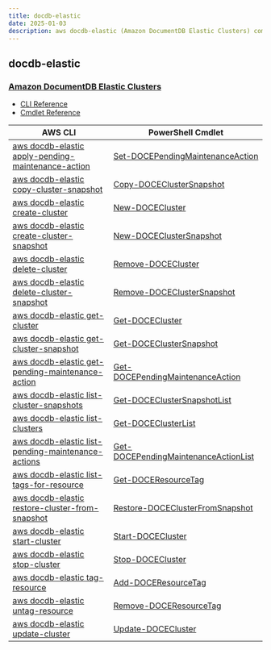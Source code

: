 ```yaml
---
title: docdb-elastic
date: 2025-01-03
description: aws docdb-elastic (Amazon DocumentDB Elastic Clusters) command/cmdlet list.
---
```


## docdb-elastic

### [Amazon DocumentDB Elastic Clusters](https://aws.amazon.com/documentdb/)

* [CLI Reference](https://awscli.amazonaws.com/v2/documentation/api/latest/reference/docdb-elastic/index.html)
* [Cmdlet Reference](https://docs.aws.amazon.com/powershell/latest/reference/items/DocDBElastic_cmdlets.html)

|AWS CLI|PowerShell Cmdlet|
|----|----|
|[aws docdb-elastic apply-pending-maintenance-action](https://awscli.amazonaws.com/v2/documentation/api/latest/reference/docdb-elastic/apply-pending-maintenance-action.html)|[Set-DOCEPendingMaintenanceAction](https://docs.aws.amazon.com/powershell/latest/reference/items/Set-DOCEPendingMaintenanceAction.html)|
|[aws docdb-elastic copy-cluster-snapshot](https://awscli.amazonaws.com/v2/documentation/api/latest/reference/docdb-elastic/copy-cluster-snapshot.html)|[Copy-DOCEClusterSnapshot](https://docs.aws.amazon.com/powershell/latest/reference/items/Copy-DOCEClusterSnapshot.html)|
|[aws docdb-elastic create-cluster](https://awscli.amazonaws.com/v2/documentation/api/latest/reference/docdb-elastic/create-cluster.html)|[New-DOCECluster](https://docs.aws.amazon.com/powershell/latest/reference/items/New-DOCECluster.html)|
|[aws docdb-elastic create-cluster-snapshot](https://awscli.amazonaws.com/v2/documentation/api/latest/reference/docdb-elastic/create-cluster-snapshot.html)|[New-DOCEClusterSnapshot](https://docs.aws.amazon.com/powershell/latest/reference/items/New-DOCEClusterSnapshot.html)|
|[aws docdb-elastic delete-cluster](https://awscli.amazonaws.com/v2/documentation/api/latest/reference/docdb-elastic/delete-cluster.html)|[Remove-DOCECluster](https://docs.aws.amazon.com/powershell/latest/reference/items/Remove-DOCECluster.html)|
|[aws docdb-elastic delete-cluster-snapshot](https://awscli.amazonaws.com/v2/documentation/api/latest/reference/docdb-elastic/delete-cluster-snapshot.html)|[Remove-DOCEClusterSnapshot](https://docs.aws.amazon.com/powershell/latest/reference/items/Remove-DOCEClusterSnapshot.html)|
|[aws docdb-elastic get-cluster](https://awscli.amazonaws.com/v2/documentation/api/latest/reference/docdb-elastic/get-cluster.html)|[Get-DOCECluster](https://docs.aws.amazon.com/powershell/latest/reference/items/Get-DOCECluster.html)|
|[aws docdb-elastic get-cluster-snapshot](https://awscli.amazonaws.com/v2/documentation/api/latest/reference/docdb-elastic/get-cluster-snapshot.html)|[Get-DOCEClusterSnapshot](https://docs.aws.amazon.com/powershell/latest/reference/items/Get-DOCEClusterSnapshot.html)|
|[aws docdb-elastic get-pending-maintenance-action](https://awscli.amazonaws.com/v2/documentation/api/latest/reference/docdb-elastic/get-pending-maintenance-action.html)|[Get-DOCEPendingMaintenanceAction](https://docs.aws.amazon.com/powershell/latest/reference/items/Get-DOCEPendingMaintenanceAction.html)|
|[aws docdb-elastic list-cluster-snapshots](https://awscli.amazonaws.com/v2/documentation/api/latest/reference/docdb-elastic/list-cluster-snapshots.html)|[Get-DOCEClusterSnapshotList](https://docs.aws.amazon.com/powershell/latest/reference/items/Get-DOCEClusterSnapshotList.html)|
|[aws docdb-elastic list-clusters](https://awscli.amazonaws.com/v2/documentation/api/latest/reference/docdb-elastic/list-clusters.html)|[Get-DOCEClusterList](https://docs.aws.amazon.com/powershell/latest/reference/items/Get-DOCEClusterList.html)|
|[aws docdb-elastic list-pending-maintenance-actions](https://awscli.amazonaws.com/v2/documentation/api/latest/reference/docdb-elastic/list-pending-maintenance-actions.html)|[Get-DOCEPendingMaintenanceActionList](https://docs.aws.amazon.com/powershell/latest/reference/items/Get-DOCEPendingMaintenanceActionList.html)|
|[aws docdb-elastic list-tags-for-resource](https://awscli.amazonaws.com/v2/documentation/api/latest/reference/docdb-elastic/list-tags-for-resource.html)|[Get-DOCEResourceTag](https://docs.aws.amazon.com/powershell/latest/reference/items/Get-DOCEResourceTag.html)|
|[aws docdb-elastic restore-cluster-from-snapshot](https://awscli.amazonaws.com/v2/documentation/api/latest/reference/docdb-elastic/restore-cluster-from-snapshot.html)|[Restore-DOCEClusterFromSnapshot](https://docs.aws.amazon.com/powershell/latest/reference/items/Restore-DOCEClusterFromSnapshot.html)|
|[aws docdb-elastic start-cluster](https://awscli.amazonaws.com/v2/documentation/api/latest/reference/docdb-elastic/start-cluster.html)|[Start-DOCECluster](https://docs.aws.amazon.com/powershell/latest/reference/items/Start-DOCECluster.html)|
|[aws docdb-elastic stop-cluster](https://awscli.amazonaws.com/v2/documentation/api/latest/reference/docdb-elastic/stop-cluster.html)|[Stop-DOCECluster](https://docs.aws.amazon.com/powershell/latest/reference/items/Stop-DOCECluster.html)|
|[aws docdb-elastic tag-resource](https://awscli.amazonaws.com/v2/documentation/api/latest/reference/docdb-elastic/tag-resource.html)|[Add-DOCEResourceTag](https://docs.aws.amazon.com/powershell/latest/reference/items/Add-DOCEResourceTag.html)|
|[aws docdb-elastic untag-resource](https://awscli.amazonaws.com/v2/documentation/api/latest/reference/docdb-elastic/untag-resource.html)|[Remove-DOCEResourceTag](https://docs.aws.amazon.com/powershell/latest/reference/items/Remove-DOCEResourceTag.html)|
|[aws docdb-elastic update-cluster](https://awscli.amazonaws.com/v2/documentation/api/latest/reference/docdb-elastic/update-cluster.html)|[Update-DOCECluster](https://docs.aws.amazon.com/powershell/latest/reference/items/Update-DOCECluster.html)|


